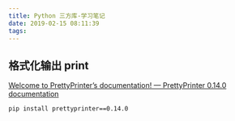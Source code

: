 ```yaml
---
title: Python 三方库-学习笔记
date: 2019-02-15 08:11:39
tags:
---
```




## 格式化输出 print

[Welcome to PrettyPrinter’s documentation! — PrettyPrinter 0.14.0 documentation](https://prettyprinter.readthedocs.io/en/latest/)

```shell
pip install prettyprinter==0.14.0
```

